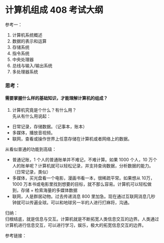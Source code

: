 # 计算机组成 408 考试大纲

参考一：
1. 计算机系统概述
2. 数据的表示和运算
3. 存储系统
4. 指令系统
5. 中央处理器
6. 总线与输入/输出系统
7. 多处理器系统


### 思考：
#### 需要掌握什么样的基础知识，才能理解计算机的组成？
1. 计算机究竟是个什么？有什么用？  
先从有什么用说起：
- 日常记录，存储数据。（记事本，账本）
- 多媒体，播放音视频。 
- 联网，查看或操作世界上任意存储在计算机或者网络上的数据。

从看似普通的功能到高级：
- 普通记账，1 个人的普通账单并不难记，不难计算。如果 1000 个人，10 万个人的账单呢？计算机就可以轻松记录，并支持查询数据，分析数据的能力。（日常记录，类似）
- 多媒体，买光盘看一个电影，漫画书看一本，很稀疏平常。如果想从 10万， 1000 万本书或电影里找到想要的目标，就不那么容易。计算机可以轻松做到，存储 + 检索海量的多媒体数据
- 联网，人是群居动物。过去传递消息 800 里加急。现在通过互联网消息几秒钟就可以传遍全球。可以和地球另一半的人进行打麻将，沟通。

归纳：  
归根结底，就是信息与交互。计算机就是不断拓宽人类信息交互的边界。人类通过计算机进行信息交互，可以进行学习，娱乐，极大的拓宽信息交互的边界。




参考链接：